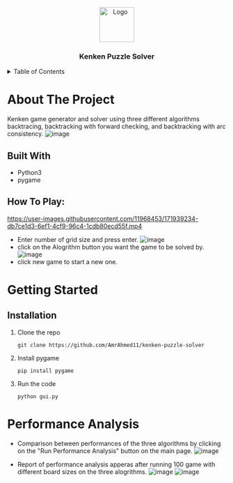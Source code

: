 
<div align="center">
  <a href="https://github.com/AmrAhmed11/kenken-puzzle-solver">
    <img src="https://user-images.githubusercontent.com/57943026/171000003-d19c3242-c5f0-4d52-b78a-4655caa7f09f.png" alt="Logo" width="80" height="80">
  </a>

<h3 align="center">Kenken Puzzle Solver</h3>


</div>
<!-- TABLE OF CONTENTS -->
<details>
  <summary>Table of Contents</summary>
  <ol>
    <li>
      <a href="#about-the-project">About The Project</a>
      <ul>
        <li><a href="#built-with">Built With</a></li>
      </ul>
      <ul>
        <li><a href="#how-to-play">How To Play</a></li>
      </ul>
    </li>
    <li>
      <a href="#getting-started">Getting Started</a>
      <ul>
        <li><a href="#installation">Installation</a></li>
      </ul>
    </li>
    <li><a href="#performance-analysis">Performance Analysis</a></li>
  </ol>
</details>

<!-- ABOUT THE PROJECT -->
# About The Project

Kenken game generator and solver using three different algorithms backtracing, backtracking with forward checking, and backtracking with arc consistency.
![image](https://user-images.githubusercontent.com/70315665/171001625-725dd6f4-fcc4-4620-a800-aecda46a43a1.png)

## Built With
* Python3
* pygame

## How To Play:

https://user-images.githubusercontent.com/11968453/171939234-db7ce1d3-6ef1-4cf9-96c4-1cdb80ecd55f.mp4

* Enter number of grid size and press enter.
![image](https://user-images.githubusercontent.com/70315665/171001977-cb56b3a1-a7be-4906-b012-0c64319e3086.png)
* click on the Alogrithm button you want the game to be solved by. 
![image](https://user-images.githubusercontent.com/70315665/171002143-93ad70f5-fb0b-432f-8286-2460b86a4cda.png)
* click new game to start a new one.

<!-- GETTING STARTED -->
# Getting Started

## Installation

1. Clone the repo
   ```
   git clone https://github.com/AmrAhmed11/kenken-puzzle-solver
   ```
2. Install pygame
   ```
   pip install pygame
   ```
3. Run the code
   ```
   python gui.py
   ```

# Performance Analysis
* Comparison between performances of the three algorithms by clicking on the "Run Performance Analysis" button on the main page.
![image](https://user-images.githubusercontent.com/70315665/171001977-cb56b3a1-a7be-4906-b012-0c64319e3086.png)

* Report of performance analysis apperas after running 100 game with different board sizes on the three alogrithms.
![image](https://user-images.githubusercontent.com/70315665/171003112-2c94d243-a7cc-4034-9b14-7776e1c10324.png)
![image](https://user-images.githubusercontent.com/70315665/171003190-c986672e-6e75-4264-933e-0b256ecc321d.png)




